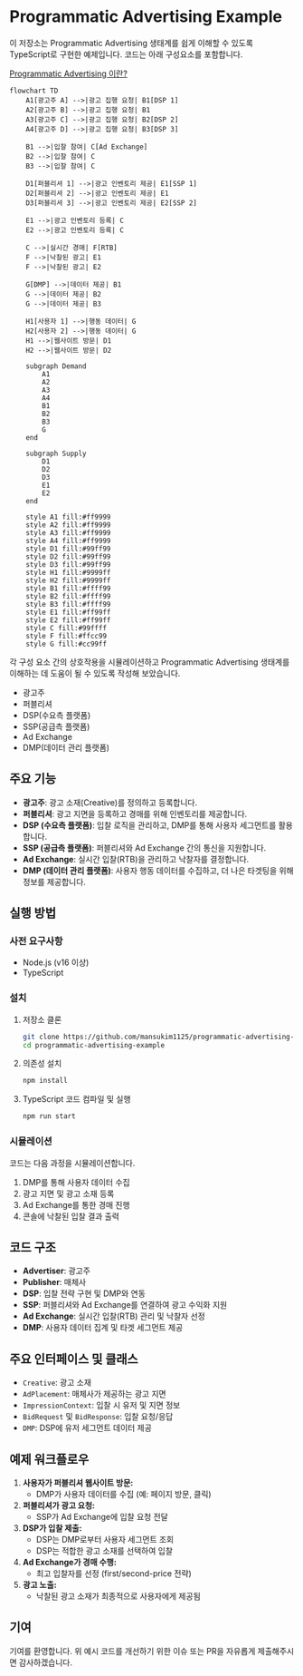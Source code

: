 # Programmatic Advertising Example

이 저장소는 Programmatic Advertising 생태계를 쉽게 이해할 수 있도록 TypeScript로 구현한 예제입니다. 코드는 아래 구성요소를 포함합니다.

[Programmatic Advertising 이란?](https://until.blog/@joonseokkim/%ED%94%84%EB%A1%9C%EA%B7%B8%EB%9E%98%EB%A7%A4%ED%8B%B1-%EA%B4%91%EA%B3%A0%EC%9D%98-%EC%9D%B4%ED%95%B4)

```mermaid
flowchart TD
    A1[광고주 A] -->|광고 집행 요청| B1[DSP 1]
    A2[광고주 B] -->|광고 집행 요청| B1
    A3[광고주 C] -->|광고 집행 요청| B2[DSP 2]
    A4[광고주 D] -->|광고 집행 요청| B3[DSP 3]
    
    B1 -->|입찰 참여| C[Ad Exchange]
    B2 -->|입찰 참여| C
    B3 -->|입찰 참여| C
    
    D1[퍼블리셔 1] -->|광고 인벤토리 제공| E1[SSP 1]
    D2[퍼블리셔 2] -->|광고 인벤토리 제공| E1
    D3[퍼블리셔 3] -->|광고 인벤토리 제공| E2[SSP 2]
    
    E1 -->|광고 인벤토리 등록| C
    E2 -->|광고 인벤토리 등록| C
    
    C -->|실시간 경매| F[RTB]
    F -->|낙찰된 광고| E1
    F -->|낙찰된 광고| E2
    
    G[DMP] -->|데이터 제공| B1
    G -->|데이터 제공| B2
    G -->|데이터 제공| B3
    
    H1[사용자 1] -->|행동 데이터| G
    H2[사용자 2] -->|행동 데이터| G
    H1 -->|웹사이트 방문| D1
    H2 -->|웹사이트 방문| D2
    
    subgraph Demand
        A1
        A2
        A3
        A4
        B1
        B2
        B3
        G
    end
    
    subgraph Supply
        D1
        D2
        D3
        E1
        E2
    end
    
    style A1 fill:#ff9999
    style A2 fill:#ff9999
    style A3 fill:#ff9999
    style A4 fill:#ff9999
    style D1 fill:#99ff99
    style D2 fill:#99ff99
    style D3 fill:#99ff99
    style H1 fill:#9999ff
    style H2 fill:#9999ff
    style B1 fill:#ffff99
    style B2 fill:#ffff99
    style B3 fill:#ffff99
    style E1 fill:#ff99ff
    style E2 fill:#ff99ff
    style C fill:#99ffff
    style F fill:#ffcc99
    style G fill:#cc99ff
```

각 구성 요소 간의 상호작용을 시뮬레이션하고 Programmatic Advertising 생태계를 이해하는 데 도움이 될 수 있도록 작성해 보았습니다.

- 광고주
- 퍼블리셔
- DSP(수요측 플랫폼)
- SSP(공급측 플랫폼)
- Ad Exchange
- DMP(데이터 관리 플랫폼)

## 주요 기능

- **광고주**: 광고 소재(Creative)를 정의하고 등록합니다.
- **퍼블리셔**: 광고 지면을 등록하고 경매를 위해 인벤토리를 제공합니다.
- **DSP (수요측 플랫폼)**: 입찰 로직을 관리하고, DMP를 통해 사용자 세그먼트를 활용합니다.
- **SSP (공급측 플랫폼)**: 퍼블리셔와 Ad Exchange 간의 통신을 지원합니다.
- **Ad Exchange**: 실시간 입찰(RTB)을 관리하고 낙찰자를 결정합니다.
- **DMP (데이터 관리 플랫폼)**: 사용자 행동 데이터를 수집하고, 더 나은 타겟팅을 위해 정보를 제공합니다.

## 실행 방법

### 사전 요구사항

- Node.js (v16 이상)
- TypeScript

### 설치

1. 저장소 클론
   ```bash
   git clone https://github.com/mansukim1125/programmatic-advertising-example.git
   cd programmatic-advertising-example
   ```

2. 의존성 설치
   ```bash
   npm install
   ```

3. TypeScript 코드 컴파일 및 실행
   ```bash
   npm run start
   ```

### 시뮬레이션

코드는 다음 과정을 시뮬레이션합니다.

1. DMP를 통해 사용자 데이터 수집
2. 광고 지면 및 광고 소재 등록
3. Ad Exchange를 통한 경매 진행
4. 콘솔에 낙찰된 입찰 결과 출력

## 코드 구조

- **Advertiser**: 광고주
- **Publisher**: 매체사
- **DSP**: 입찰 전략 구현 및 DMP와 연동
- **SSP**: 퍼블리셔와 Ad Exchange를 연결하여 광고 수익화 지원
- **Ad Exchange**: 실시간 입찰(RTB) 관리 및 낙찰자 선정
- **DMP**: 사용자 데이터 집계 및 타겟 세그먼트 제공

## 주요 인터페이스 및 클래스

- `Creative`: 광고 소재
- `AdPlacement`: 매체사가 제공하는 광고 지면
- `ImpressionContext`: 입찰 시 유저 및 지면 정보
- `BidRequest` 및 `BidResponse`: 입찰 요청/응답
- `DMP`: DSP에 유저 세그먼트 데이터 제공

## 예제 워크플로우

1. **사용자가 퍼블리셔 웹사이트 방문:**
    - DMP가 사용자 데이터를 수집 (예: 페이지 방문, 클릭)
2. **퍼블리셔가 광고 요청:**
    - SSP가 Ad Exchange에 입찰 요청 전달
3. **DSP가 입찰 제출:**
    - DSP는 DMP로부터 사용자 세그먼트 조회
    - DSP는 적합한 광고 소재를 선택하여 입찰
4. **Ad Exchange가 경매 수행:**
    - 최고 입찰자를 선정 (first/second-price 전략)
5. **광고 노출:**
    - 낙찰된 광고 소재가 최종적으로 사용자에게 제공됨

## 기여

기여를 환영합니다. 위 예시 코드를 개선하기 위한 이슈 또는 PR을 자유롭게 제출해주시면 감사하겠습니다.
